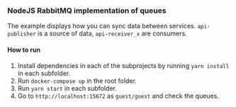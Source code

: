 ### NodeJS RabbitMQ implementation of queues

The example displays how you can sync data between services.
`api-publisher` is a source of data, `api-receiver_x` are consumers.

#### How to run

1. Install dependencies in each of the subprojects by running `yarn install` in each subfolder.
2. Run `docker-compose up` in the root folder.
3. Run `yarn start` in each subfolder.
4. Go to `http://localhost:15672` as `guest/guest` and check the queues.
